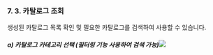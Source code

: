 ### 7. 3. 카탈로그 조회

생성된 카탈로그 목록 확인 및 필요한 카탈로그를 검색하여 사용할 수 있습니다.



##### a\) 카탈로그 카테고리 선택 \(필터링 기능 사용하여 검색 가능\)![](/assets/카탈로그조회.png)



